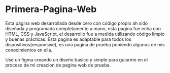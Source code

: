 # Primera-Pagina-Web
Esta página web desarrollada desde cero con código propio ah sido diseñada y programada completamente a mano, esta pagina fue echa con HTML, CSS y JavaScript, el desarrollo fue a medida utilizando código limpio y buenas prácticas. Esta pagina es adaptable para todos los dispositivos(responsive), es una pagina de prueba poniendo algunos de mis conocimientos en ella.

Use un figma creando un diseño basico y simple para guiarme en el proceso de mi creacion de pagina web de prueba.
